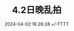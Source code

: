---
layout: gallery
title: 4.2日晚乱拍
date: 2024-04-02 16:28:28 +/-TTTT
categories: [生活, "旅游"]
tags: [旅游]     # TAG names should always be lowercase
urls:
  - https://onedrive.live.com/embed?resid=477C91427BD93A4E%21331642&authkey=%21AKbL4tsJSJ7_Ia0&height=1024
  - https://onedrive.live.com/embed?resid=477C91427BD93A4E%21331643&authkey=%21AJgmesRlxRNLPjE&height=1024
---
